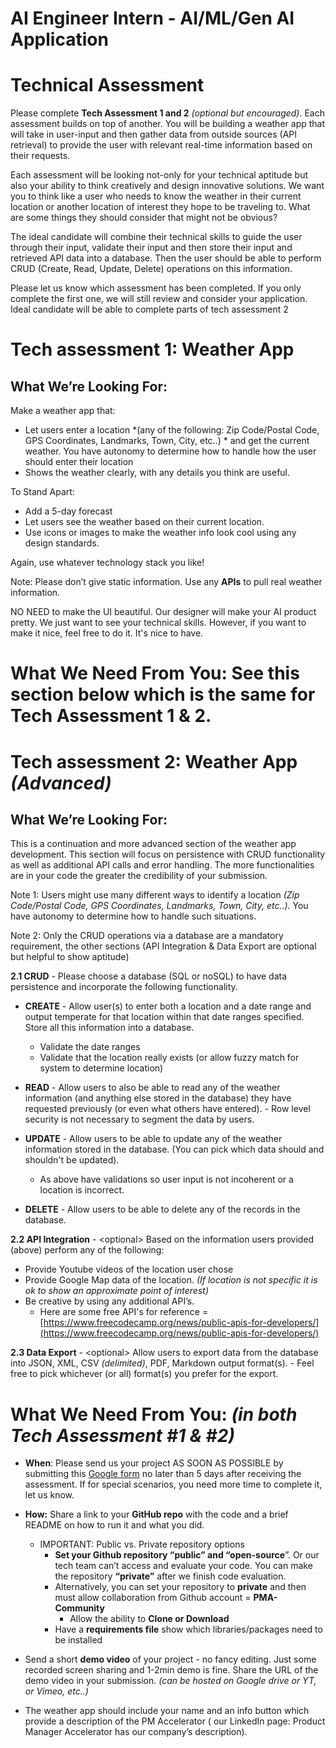 # AI Engineer Intern \- AI/ML/Gen AI Application 

# Technical Assessment  

Please complete **Tech Assessment 1 and  2** *(optional but encouraged)*. Each assessment builds on top of another.  You will be building a weather app that will take in user-input and then gather data from outside sources (API retrieval) to provide the user with relevant real-time information based on their requests. 

Each assessment will be looking not-only for your technical aptitude but also your ability to think creatively and design innovative solutions. We want you to think like a user who needs to know the weather in their current location or another location of interest they hope to be traveling to. What are some things they should consider that might not be obvious?  
   
The ideal candidate will combine their technical skills to guide the user through their input, validate their input and then store their input and retrieved API data into a database. Then the user should be able to perform CRUD (Create, Read, Update, Delete) operations on this information. 

Please let us know which assessment has been completed. If you only complete the first one, we will still review and consider your application. Ideal candidate will be able to complete parts of  tech assessment 2

# Tech assessment 1: Weather App 

## What We’re Looking For: 

Make a weather app that: 

* Let users enter a location *(any of the following:  Zip Code/Postal Code, GPS Coordinates, Landmarks, Town, City, etc..) * and get the current weather.  You have autonomy to determine how to handle how the user should enter their location   
* Shows the weather clearly, with any details you think are useful. 

To Stand Apart:  

* Add a 5-day forecast   
* Let users see the weather based on their current location.   
* Use icons or images to make the weather info look cool using any design standards.

Again, use whatever technology stack you like\!

Note: Please don’t give static information. Use any  **APIs** to pull real weather information.

NO NEED to make the UI beautiful. Our designer will make your AI product pretty. We just want to see your technical skills. However, if you want to make it nice, feel free to do it. It's nice to have.

# What We Need From You:  See this section below which is the same for Tech Assessment 1 & 2\. 

# Tech assessment 2: Weather App *(Advanced)*

## What We’re Looking For: 

This is a continuation and more advanced section of the weather app development.  This section will focus on persistence with CRUD functionality as well as additional API calls and error handling. The more functionalities are in your code the greater the credibility of your submission. 

Note 1: Users might use many different ways to identify a location *(Zip Code/Postal Code, GPS Coordinates, Landmarks, Town, City, etc..).* You have autonomy to determine how to handle such situations. 

Note 2: Only the CRUD operations via a database are a mandatory requirement, the other sections (API Integration & Data Export are optional but helpful to show aptitude) 

**2.1 CRUD** \- Please choose a database (SQL or noSQL) to have data persistence and incorporate the following functionality. 

* **CREATE** \- Allow user(s) to enter both a location and a date range and output temperate for that location within that date ranges specified. Store all this information into a database.   
  * Validate the date ranges  
  * Validate that the location really exists (or allow fuzzy match for system to determine location)


* **READ** \- Allow users to also be able to read any of the weather information (and anything else stored in the database) they have requested previously (or even what others have entered). \- Row level security is not necessary to segment the data by users.  
    
* **UPDATE** \- Allow users to be able to update any of the weather information stored in the database. (You can pick which data should and shouldn't be updated).    
  * As above have validations so user input is not incoherent or a location is incorrect.


* **DELETE** \- Allow users to be able to delete any of the records in the database.  
  


**2.2 API Integration** \-  \<optional\> Based on the information users provided (above) perform any of the following: 

* Provide Youtube videos of the location user chose  
* Provide Google Map data of the location. *(If location is not specific it is ok to show an approximate point of interest)*  
* Be creative by using any additional API’s.   
  * Here are some free API's for reference \= [https://www.freecodecamp.org/news/public-apis-for-developers/](https://www.freecodecamp.org/news/public-apis-for-developers/)

**2.3 Data Export** \- \<optional\> Allow users to export data from the database into JSON, XML, CSV *(delimited)*, PDF, Markdown output format(s).  \- Feel free to pick whichever (or all) format(s) you prefer for the export. 

# What We Need From You: *(in both Tech Assessment \#1 & \#2)*

* **When**: Please send us your project AS SOON AS POSSIBLE by submitting this [Google form](https://forms.gle/XfM3Xrzpo9sbHr4g8)  no later than 5 days after receiving the assessment. If for special scenarios, you need more time to complete it, let us know.  
    
    
* **How:** Share a link to your **GitHub repo** with the code and a brief README on how to run it and what you did.   
  * IMPORTANT: Public vs. Private repository options  
    * **Set your Github repository “public” and “open-source**”. Or our tech team can’t access and evaluate your code. You can make the repository **“private”** after we finish code evaluation.   
    * Alternatively, you can set your repository to  **private** and then must allow collaboration from Github account \= **PMA-Community**   
      * Allow the ability to **Clone or Download**  
    * Have a **requirements file** show which libraries/packages need to be installed

* Send a short **demo video** of your project \- no fancy editing. Just some recorded screen sharing and 1-2min demo is fine. Share the URL of the demo video in your submission.  *(can be hosted on Google drive or YT, or Vimeo, etc..)* 

* The weather app should include your name and an info button which provide a description of the PM Accelerator ( our LinkedIn page: Product Manager Accelerator has our company’s description).